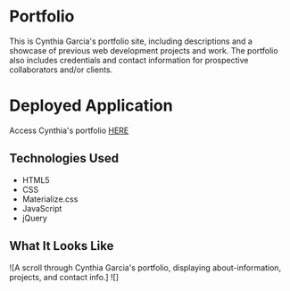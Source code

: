 # Portfolio
This is Cynthia Garcia's portfolio site, including descriptions and a showcase of previous web development projects and work. The portfolio also includes credentials and contact information for prospective collaborators and/or clients.

# Deployed Application
Access Cynthia's portfolio [HERE](https://caersun.github.io/portfolio/)

## Technologies Used
- HTML5
- CSS
- Materialize.css
- JavaScript
- jQuery

## What It Looks Like
![A scroll through Cynthia Garcia's portfolio, displaying about-information, projects, and contact info.]
![]

